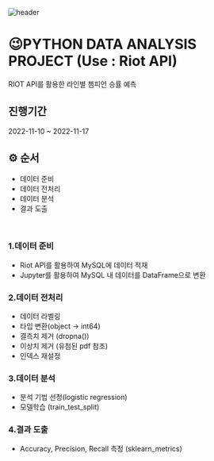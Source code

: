 ![header](https://capsule-render.vercel.app/api?type=Rect&color=auto&height=300&section=header&text=Hello%20Wonpyo&fontSize=90&fontColor=000000)
# 😉PYTHON DATA ANALYSIS PROJECT (Use : Riot API)
RIOT API를 활용한 라인별 챔피언 승률 예측

## 진행기간
2022-11-10 ~ 2022-11-17
 <br>

## ⚙ 순서
- 데이터 준비
- 데이터 전처리
- 데이터 분석
- 결과 도출
<br>

### 1.데이터 준비
- Riot API를 활용하여 MySQL에 데이터 적재
- Jupyter를 활용하여 MySQL 내 데이터를 DataFrame으로 변환

### 2.데이터 전처리
- 데이터 라벨링
- 타입 변환(object -> int64)
- 결측치 제거 (dropna())
- 이상치 제거 (유첨된 pdf 참조)
- 인덱스 재설정

### 3.데이터 분석
- 분석 기법 선정(logistic regression)
- 모델학습 (train_test_split)

### 4.결과 도출
- Accuracy, Precision, Recall 측정 (sklearn_metrics)
